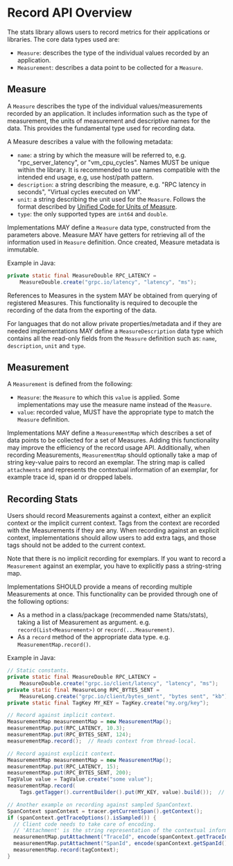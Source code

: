 # Record API Overview
The stats library allows users to record metrics for their applications or libraries. The core 
data types used are:
* `Measure`: describes the type of the individual values recorded by an application.
* `Measurement`: describes a data point to be collected for a `Measure`.

## Measure
A `Measure` describes the type of the individual values/measurements recorded by an application. It
includes information such as the type of measurement, the units of measurement and descriptive names
for the data. This provides the fundamental type used for recording data.

A Measure describes a value with the following metadata:
* `name`: a string by which the measure will be referred to, e.g. "rpc_server_latency", or
"vm_cpu_cycles". Names MUST be unique within the library. It is recommended to use names 
compatible with the intended end usage, e.g, use host/path pattern.
* `description`: a string describing the measure, e.g. "RPC latency in seconds", "Virtual cycles
executed on VM".
* `unit`: a string describing the unit used for the `Measure`. Follows the format described by
[Unified Code for Units of Measure](http://unitsofmeasure.org/ucum.html).
* `type`: the only supported types are `int64` and `double`.

Implementations MAY define a `Measure` data type, constructed from the parameters above. 
Measure MAY have getters for retrieving all of the information used in `Measure` definition. 
Once created, Measure metadata is immutable.

Example in Java:
```java
private static final MeasureDouble RPC_LATENCY =
    MeasureDouble.create("grpc.io/latency", "latency", "ms");
```

References to Measures in the system MAY be obtained from querying of registered Measures. This
functionality is required to decouple the recording of the data from the exporting of the data.

For languages that do not allow private properties/metadata and if they are needed implementations 
MAY define a `MeasureDescription` data type which contains all the read-only fields from the
`Measure` definition such as: `name`, `description`, `unit` and `type`.

## Measurement
A `Measurement` is defined from the following:
* `Measure`: the `Measure` to which this `value` is applied. Some implementations may use the
measure name instead of the `Measure`.
* `value`: recorded value, MUST have the appropriate type to match the `Measure` definition.

Implementations MAY define a `MeasurementMap` which describes a set of data points to be collected
for a set of Measures. Adding this functionality may improve the efficiency of the record usage API.
Additionally, when recording Measurements, `MeasurementMap` should optionally take a map of string 
key-value pairs to record an exemplar. The string map is called `attachments` and represents the 
contextual information of an exemplar, for example trace id, span id or dropped labels.

## Recording Stats

Users should record Measurements against a context, either an explicit context or the implicit 
current context. Tags from the context are recorded with the Measurements if they are any. 
When recording against an explicit context, implementations should allow users to add extra tags,
and those tags should not be added to the current context.

Note that there is no implicit recording for exemplars. If you want to record a `Measurement`
against an exemplar, you have to explicitly pass a string-string map.

Implementations SHOULD provide a means of recording multiple Measurements at once. This 
functionality can be provided through one of the following options:
* As a method in a class/package (recommended name Stats/stats), taking a list of Measurement as
argument. e.g. `record(List<Measurement>)` or `record(...Measurement)`.
* As a `record` method of the appropriate data type. e.g. `MeasurementMap.record()`.

Example in Java:

```java
// Static constants.
private static final MeasureDouble RPC_LATENCY =
    MeasureDouble.create("grpc.io/client/latency", "latency", "ms");
private static final MeasureLong RPC_BYTES_SENT =
    MeasureLong.create("grpc.io/client/bytes_sent", "bytes sent", "kb");
private static final TagKey MY_KEY = TagKey.create("my.org/key");
```

```java
// Record against implicit context.
MeasurementMap measurementMap = new MeasurementMap();
measurementMap.put(RPC_LATENCY, 10.3);
measurementMap.put(RPC_BYTES_SENT, 124);
measurementMap.record();  // Reads context from thread-local.
```

```java
// Record against explicit context.
MeasurementMap measurementMap = new MeasurementMap();
measurementMap.put(RPC_LATENCY, 15);
measurementMap.put(RPC_BYTES_SENT, 200);
TagValue value = TagValue.create("some value");
measurementMap.record(
    Tags.getTagger().currentBuilder().put(MY_KEY, value).build());  // Records against an extra tag.
```

```java
// Another example on recording against sampled SpanContext.
SpanContext spanContext = tracer.getCurrentSpan().getContext();
if (spanContext.getTraceOptions().isSampled()) {
  // Client code needs to take care of encoding.
  // 'Attachment' is the string representation of the contextual information of an exemplar.
  measurementMap.putAttachment("TraceId", encode(spanContext.getTraceId()));
  measurementMap.putAttachment("SpanId", encode(spanContext.getSpanId()));
  measurementMap.record(tagContext);
}
```
